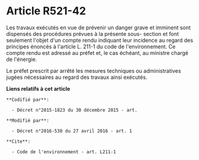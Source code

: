 # Article R521-42

Les travaux exécutés en vue de prévenir un danger grave et imminent sont dispensés des procédures prévues à la présente sous-
section et font seulement l'objet d'un compte rendu indiquant leur incidence au regard des principes énoncés à l'article L.
211-1 du code de l'environnement. Ce compte rendu est adressé au préfet et, le cas échéant, au ministre chargé de l'énergie.

Le préfet prescrit par arrêté les mesures techniques ou administratives jugées nécessaires au regard des travaux ainsi
exécutés.

**Liens relatifs à cet article**

	**Codifié par**:

	  - Décret n°2015-1823 du 30 décembre 2015 - art.

	**Modifié par**:

	  - Décret n°2016-530 du 27 avril 2016 - art. 1

	**Cite**:

	  - Code de l'environnement - art. L211-1
